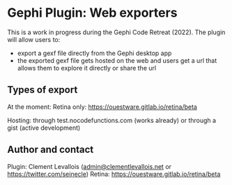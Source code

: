 # Gephi Plugin: Web exporters

This is a work in progress during the Gephi Code Retreat (2022). The plugin will allow users to:

- export a gexf file directly from the Gephi desktop app
- the exported gexf file gets hosted on the web and users get a url that allows them to explore it directly or share the url

## Types of export

At the moment: Retina only: https://ouestware.gitlab.io/retina/beta

Hosting: through test.nocodefunctions.com (works already) or through a gist (active development)

## Author and contact
Plugin: Clement Levallois (admin@clementlevallois.net or https://twitter.com/seinecle)
Retina: https://ouestware.gitlab.io/retina/beta
